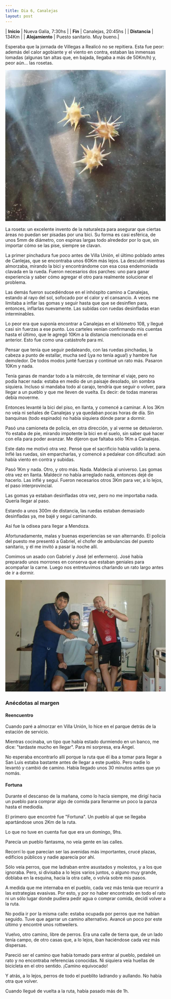 ```yaml
---
title: Dia 6, Canalejas
layout: post
---
```


| **Inicio**      | Nueva Galia, 7:30hs |
| **Fin**         | Canalejas, 20:45hs |
| **Distancia**   | 134Km |
| **Alojamiento** | Puesto sanitario. Muy bueno.|

Esperaba que la jornada de Villegas a Realicó no se repitiera. Esta fue peor: además del calor agobiante y el viento en contra, estaban las inmensas lomadas (algunas tan altas que, en bajada, llegaba a más de 50Km/h) y, peor aún... las rosetas.

[![](/images/2015-01-12-canalejas_0_thumb.jpg)](/images/2015-01-12-canalejas_0.jpg)

La roseta: un excelente invento de la naturaleza para asegurar que ciertas áreas no puedan ser pisadas por una bici. Su forma es casi esférica, de unos 5mm de diámetro, con espinas largas todo alrededor por lo que, sin importar cómo se las pise, siempre se clavan.

La primer pinchadura fue poco antes de Villa Unión, el último poblado antes de Canlejas, que se encontraba unos 60Km más lejos. La descubrí mientras almorzaba, mirando la bici y encontrándome con esa cosa endemoniada clavada en la rueda. Fueron necesarios dos parches: uno para ganar experiencia y saber cómo agregar el otro para realmente solucionar el problema.

Las demás fueron sucediéndose en el inhóspito camino a Canalejas, estando al rayo del sol, sofocado por el calor y el cansancio. A veces me limitaba a inflar las gomas y seguir hasta que que se desinflen para, entonces, inflarlas nuevamente. Las subidas con ruedas desinfladas eran interminables.

Lo peor era que suponía encontrar a Canalejas en el kilómetro 108, y llegué casi sin fuerzas a ese punto. Los carteles venían confirmando mis cuentas hasta el último, que le agregó 10Km a la distancia mencionada en el anterior. Esto fue como una catástrofe para mí.

Pensar que tenía que seguir pedaleando, con las ruedas pinchadas, la cabeza a punto de estallar, mucha sed (¡ya no tenía agua!) y hambre fue demoledor. De todos modos junté fuerzas y continué un rato más. Pasaron 10Km y nada.

Tenía ganas de mandar todo a la miércole, de terminar el viaje, pero no podía hacer nada: estaba en medio de un paisaje desolado, sin sombra siquiera. Incluso si mandaba todo al carajo, tendría que seguir o volver, para llegar a un pueblo y que me lleven de vuelta. Es decir: de todas maneras debía moverme.

Entonces levanté la bici del piso, en llanta, y comencé a caminar. A los 3Km no veía ni señales de Canalejas y ya quedaban pocas horas de día. Sin banquinas (todo espinado) no había siquiera dónde parar a dormir.

Pasó una camioneta de policía, en otra dirección, y al verme se detuvieron. Yo estaba de pie, mirando impotente la bici en el suelo, sin saber qué hacer con ella para poder avanzar. Me dijeron que faltaba sólo 1Km a Canalejas.

Este dato me motivó otra vez. Pensé que el sacrificio había valido la pena. Inflé las ruedas, sin emparcharlas, y comencé a pedalear con dificultad: aún había viento en contra y subidas.

Pasó 1Km y nada. Otro, y otro más. Nada. Maldecía al universo. Las gomas otra vez en llanta. Maldecir no había arreglado nada, entonces dejé de hacerlo. Las inflé y seguí. Fueron necesarios otros 3Km para ver, a lo lejos, el paso interprovincial.

Las gomas ya estaban desinfladas otra vez, pero no me importaba nada. Quería llegar al paso.

Estando a unos 300m de distancia, las ruedas estaban demasiado desinfladas ya, me bajé y seguí caminando.

Así fue la odisea para llegar a Mendoza.

Afortunadamente, malas y buenas experiencias se van alternando. El policía del puesto me presentó a Gabriel, el chofer de ambulancias del puesto sanitario, y él me invitó a pasar la noche allí.

Comimos un asado con Gabriel y José (el enfermero). José había preparado unos morrones en conserva que estaban geniales para acompañar la carne. Luego nos entretuvimos charlando un rato largo antes de ir a dormir.

[![](/images/2015-01-12-canalejas_1_thumb.jpg)](/images/2015-01-12-canalejas_1.jpg)

### Anécdotas al margen

#### Reencuentro
Cuando paré a almorzar en Villa Unión, lo hice en el parque detrás de la estación de servicio.

Mientras cocinaba, un tipo que había estado durmiendo en un banco, me dice: "tardaste mucho en llegar". Para mi sorpresa, era Ángel.

No esperaba encontrarlo allí porque la ruta que él iba a tomar para llegar a San Luis estaba bastante antes de llegar a este pueblo. Pero nadie lo levantó y cambió de camino. Había llegado unos 30 minutos antes que yo nomás.


#### Fortuna
Durante el descanso de la mañana, como lo hacía siempre, me dirigí hacia un pueblo para comprar algo de comida para llenarme un poco la panza hasta el mediodía.

El primero que encontré fue "Fortuna". Un pueblo al que se llegaba apartándose unos 2Km de la ruta.

Lo que no tuve en cuenta fue que era un domingo, 9hs.

Parecía un pueblo fantasma, no veía gente en las calles.

Recorrí lo que parecían ser las avenidas más importantes, crucé plazas, edificios públicos y nadie aparecía por ahí.

Sólo veía perros, que me ladraban entre asustados y molestos, y a los que ignoraba. Pero, si divisaba a lo lejos varios juntos, o alguno muy grande, doblaba en la esquina, hacia la otra calle, o volvía sobre mis pasos.

A medida que me internaba en el pueblo, cada vez más tenía que recurrir a las estrategias evasivas. Por esto, y por no haber encontrado en todo el rato ni un sólo lugar donde pudiera pedir agua o comprar comida, decidí volver a la ruta.

No podía ir por la misma calle: estaba ocupada por perros que me habían seguido. Tuve que agarrar un camino alternativo. Avancé un poco por este último y encontré unos rottweilers.

Vuelvo, otro camino, libre de perros. Era una calle de tierra que, de un lado tenía campo, de otro casas que, a lo lejos, iban haciéndose cada vez más dispersas.

Pareció ser el camino que había tomado para entrar al pueblo, pedaleé un rato y no encontraba referencias conocidas. Ni siquiera veía huellas de bicicleta en el otro sentido. ¡Camino equivocado!

Y atrás, a lo lejos, perros de todo el pueblito ladrando y aullando. No había otra que volver.

Cuando llegué de vuelta a la ruta, había pasado más de 1h.